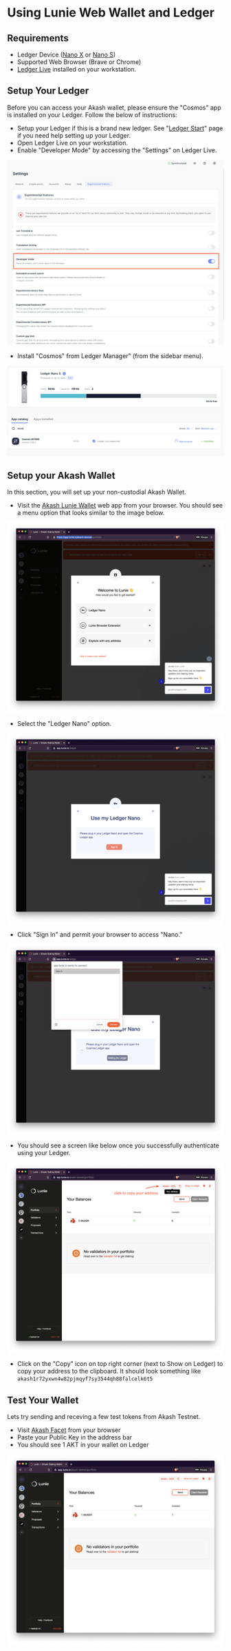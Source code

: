 # Using Lunie Web Wallet and Ledger

## Requirements

* Ledger Device \([Nano X](https://shop.ledger.com/pages/ledger-nano-x) or [Nano S](https://shop.ledger.com/products/ledger-nano-s)\) 
* Supported Web Browser \(Brave or Chrome\)
* [Ledger Live](https://www.ledger.com/ledger-live) installed on your workstation.

## Setup Your Ledger

Before you can access your Akash wallet, please ensure the "Cosmos" app is installed on your Ledger. Follow the below of instructions:

* Setup your Ledger if this is a brand new ledger. See "[Ledger Start](https://www.ledger.com/start)" page if you need help setting up your Ledger.
* Open Ledger Live on your workstation.
* Enable "Developer Mode" by accessing the "Settings" on Ledger Live.

![](../.gitbook/assets/1-dev-mode.png)

* Install "Cosmos" from Ledger Manager" \(from the sidebar menu\).

![](../.gitbook/assets/2-cosmos.png)

## Setup your Akash Wallet

In this section, you will set up your non-custodial Akash Wallet.

* Visit the [Akash Lunie Wallet](https://app.lunie.io/akash-testnet) web app from your browser. You should see a menu option that looks similar to the image below.

![](../.gitbook/assets/3.png)

* Select the "Ledger Nano" option.

![](../.gitbook/assets/4-signin.png)

* Click "Sign In" and permit your browser to access "Nano."

![](../.gitbook/assets/5-permit.png)

* You should see a screen like below once you successfully authenticate using your Ledger. 

![](../.gitbook/assets/6-copy-addr.png)

* Click on the "Copy" icon on top right corner \(next to Show on Ledger\) to copy your address to the clipboard. It should look something like `akash1r72yxwn4w82pjmqyf7sy3544qh88falcelk6t5`

## Test Your Wallet

Lets try sending and receving a few test tokens from Akash Testnet.

* Visit [Akash Facet](https://akash.vitwit.com/faucet) from your browser
* Paste your Public Key in the address bar
* You should see 1 AKT in your wallet on Ledger

![](../.gitbook/assets/7-test.png)

